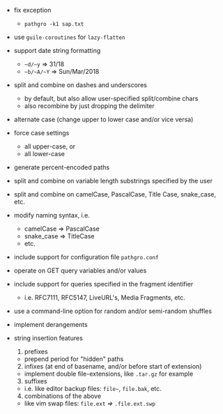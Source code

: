 * fix exception
  - `pathgro -k1 sap.txt`

* use `guile-coroutines` for `lazy-flatten`

* support date string formatting
  - `~d/~y` => 31/18
  - `~b/~A/~Y` => Sun/Mar/2018

* split and combine on dashes and underscores 
  - by default, but also allow user-specified split/combine chars
  - also recombine by just dropping the delimiter

* alternate case (change upper to lower case and/or vice versa)

* force case settings
  - all upper-case, or
  - all lower-case

* generate percent-encoded paths

* split and combine on variable length substrings specified by the user

* split and combine on camelCase, PascalCase, Title Case, snake_case, etc.

* modify naming syntax, i.e.
  - camelCase => PascalCase
  - snake_case => TitleCase
  - etc.

* include support for configuration file `pathgro.conf`

* operate on GET query variables and/or values

* include support for queries specified in the fragment identifier
  - i.e. RFC7111, RFC5147, LiveURL's, Media Fragments, etc. 

* use a command-line option for random and/or semi-random shuffles

* implement derangements

* string insertion features
  1. prefixes
    - prepend period for "hidden" paths
  2. infixes (at end of basename, and/or before start of extension)
    - implement double file-extensions, like `.tar.gz` for example
  3. suffixes
    - i.e. like editor backup files: `file~`, `file.bak`, etc.
  4. combinations of the above
    - like vim swap files: `file.ext` *=>* `.file.ext.swp`

